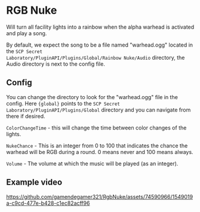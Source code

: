 # RGB Nuke

Will turn all facility lights into a rainbow when the alpha warhead is activated and play a song.

By default, we expect the song to be a file named "warhead.ogg" located in the <code>SCP Secret
Laboratory/PluginAPI/Plugins/Global/Rainbow Nuke/Audio</code> directory, the Audio directory is next to the config file.

## Config

You can change the directory to look for the "warhead.ogg" file in the config. Here <code>{global}</code> points to the
<code>SCP Secret Laboratory/PluginAPI/Plugins/Global</code> directory and you can navigate from there if desired.

<code>ColorChangeTime</code> - this will change the time between color changes of the lights.

<code>NukeChance</code> - This is an integer from 0 to 100 that indicates the chance the warhead will be RGB during a
round. 0 means never and 100 means always.

<code>Volume</code> - The volume at which the music will be played (as an integer).

## Example video

https://github.com/gamendegamer321/RgbNuke/assets/74590966/1549019a-c9cd-477e-b428-c1ec82acff96

